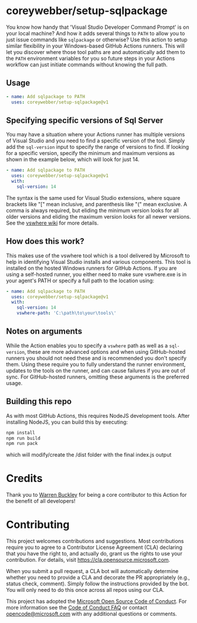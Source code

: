 # coreywebber/setup-sqlpackage
You know how handy that 'Visual Studio Developer Command Prompt' is on your local machine?  And how it adds several things to `PATH` to allow you to just issue commands like `sqlpackage` or otherwise?  Use this action to setup similar flexibility in your Windows-based GitHub Actions runners.  This will let you discover where those tool paths are and automatically add them to the `PATH` environment variables for you so future steps in your Actions workflow can just initiate commands without knowing the full path.

## Usage

```yml
- name: Add sqlpackage to PATH
  uses: coreywebber/setup-sqlpackage@v1
```

## Specifying specific versions of Sql Server
You may have a situation where your Actions runner has multiple versions of Visual Studio and you need to find a specific version of the tool.  Simply add the `sql-version` input to specify the range of versions to find.  If looking for a specific version, specify the minimum and maximum versions as shown in the example below, which will look for just 14.

```yml
- name: Add sqlpackage to PATH
  uses: coreywebber/setup-sqlpackage@v1
  with:
    sql-version: 14
```

The syntax is the same used for Visual Studio extensions, where square brackets like "[" mean inclusive, and parenthesis like "(" mean exclusive. A comma is always required, but eliding the minimum version looks for all older versions and eliding the maximum version looks for all newer versions. See the [vswhere wiki](https://github.com/microsoft/vswhere/wiki) for more details.

## How does this work?
This makes use of the vswhere tool which is a tool delivered by Microsoft to help in identifying Visual Studio installs and various components.  This tool is installed on the hosted Windows runners for GitHub Actions.  If you are using a self-hosted runner, you either need to make sure vswhere.exe is in your agent's PATH or specify a full path to the location using:

```yml
- name: Add sqlpackage to PATH
  uses: coreywebber/setup-sqlpackage@v1
  with:
    sql-version: 14
    vswhere-path: 'C:\path\to\your\tools\'
```

## Notes on arguments
While the Action enables you to specify a `vswhere` path as well as a `sql-version`, these are more advanced options and when using GitHub-hosted runners you should not need these and is recommended you don't specify them.  Using these require you to fully understand the runner environment, updates to the tools on the runner, and can cause failures if you are out of sync.  For GitHub-hosted runners, omitting these arguments is the preferred usage.

## Building this repo
As with most GitHub Actions, this requires NodeJS development tools.  After installing NodeJS, you can build this by executing:

```bash
npm install
npm run build
npm run pack
```

which will modify/create the /dist folder with the final index.js output

# Credits
Thank you to [Warren Buckley](https://github.com/warrenbuckley) for being a core contributor to this Action for the benefit of all developers!

# Contributing

This project welcomes contributions and suggestions.  Most contributions require you to agree to a
Contributor License Agreement (CLA) declaring that you have the right to, and actually do, grant us
the rights to use your contribution. For details, visit https://cla.opensource.microsoft.com.

When you submit a pull request, a CLA bot will automatically determine whether you need to provide
a CLA and decorate the PR appropriately (e.g., status check, comment). Simply follow the instructions
provided by the bot. You will only need to do this once across all repos using our CLA.

This project has adopted the [Microsoft Open Source Code of Conduct](https://opensource.microsoft.com/codeofconduct/).
For more information see the [Code of Conduct FAQ](https://opensource.microsoft.com/codeofconduct/faq/) or
contact [opencode@microsoft.com](mailto:opencode@microsoft.com) with any additional questions or comments.
